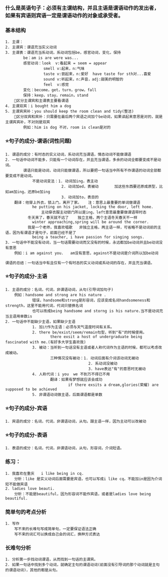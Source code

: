 ### 什么是英语句子：必须有主谓结构，并且主语是谓语动作的发出者，如果有宾语则宾语一定是谓语动作的对象或承受者。

### 基本结构
    1. 主谓：
    2. 主谓宾：谓语充当实义动词
    3. 主谓表：谓语充当系动词，系动词包括be，感官动词，变化，保持
            be：am is are were was...
            感官动词：look  v:看起来 = seem = appear
                     smell v:起来，n:气味
                     taste v:尝起来，n:爱好  have taste for sth对...喜爱
                     sound v:听起来，n:声音，adj:甜美的明智的
                     feel  v:感觉
            变化：become，get，turn，grow，fall
            保持：keep，stay，remain，stand
        🔺区分主谓宾和主谓表主要看谓语
    4. 主谓双宾：i bought him a dog
    5. 主谓宾宾补：you should keep the room clean and tidy(整洁)
        🔺区分双宾和宾补：只需要在最后两个宾语之间加个be动词，如果读起来意思是对的，就是主谓宾宾补，不对则是双宾
            例如：him is dog 不对，room is clean是对的

### ⭐句子的成分-谓语(词性问题)
    1. 谓语的成分：有时态的实义动词，系动词充当谓语，情态动词不能做谓语
    2. 一句话中动词不能多，只能有一个动词存在，并且充当谓语，多余的动词全都要变成不是动词。
            谓语只能是动词，动词只能做谓语，所以要把一句话当中所有不作谓语的动词全部都要变成不是动词。
                不是动词变法：1. 动词加ing，表主动
                             2. 动词加ed，表被动       加这些东西要还原成原型，比如am加ing，还原be加ing
                             3. 动词加to，表目的
        翻译：他穿上外衣，锁上门，离开了家。   注：意思上最重要的单词做谓语
                he putting on his jacket, locking the door, left home.
                    主动穿衣服主动锁门所以是ing，left意思最重要做谓语带时态
              冬天来了，春天就不远了    独立主格，两个主语冬天春天不一样
                winter approaching,spring will be around the corner.
              我是一个老师，我喜欢唱歌   非独立主格，两主语一样，可省略不是动词前的主语，因为有谓语才是句子，前面已经不是了
                being a teacher, i have passion for singing songs.
    3. 一句话中不能没有动词，当一句话需要动词而又没有的时候，永远都加be动词并且be动词没有意思
        例如：i am against you.   am没有意思，against不是动词是介词所以加be动词

    谓语的总结：一句话当中有且仅有一个有时态的实义动词或系动词的存在，并且充当谓语。

### ⭐句子的成分-主语
    1. 主语的成分：名词，代词，非谓语动词，从句(引导词加句子)
        例如：handsome and strong are his nature .
                错误，handsome和strong是形容词，应该变成名词handsomeness和strength，这里不能用代词，代词只替换名词
                也可以改成being handsome and storng is his nature.当不是动词充当主语用单数is
    2. 一句话中不能缺少主语，如果缺少主语
                1. 加it作为主语：必须与天气温度时间有关系。
                2. there be/exist/seem/remain句型，听到"有"的时候使用。
                        there exsit a host of undergraduate being fascinated with me.(有好多大学生喜欢我)
                3. 被动：当听到一句话没有主语或者人称代词作为主语的时候，都可以考虑改成被动。
                        三种情况没有被动：1. 动词后面有介词该动词无被动 
                                         2. 系动词没被动
                                         3. have表达"有"的意思时无被动
                4. 人称代词：i you  we 不到万不得已不用
                        翻译：如果有梦想就应该会成功
                                if there exsits a dream,glories(荣耀) are supposed to be achieved
                5. 非谓语动词做主语，后面谓语都是单数
### ⭐句子的成分-宾语
    1. 宾语的成分：名词，代词，非谓语动词，从句。跟主语一样，因为主动可以改被动
### ⭐句子的成分-表语
    1. 表语的成分：名词，代词，非谓语动词，从句，形容词，介词短语。

### 练习：
    1. 我喜欢在重庆   i like being in cq.   
        分析：like 是实义动词后面需要是宾语，也可以写成i like cq，不能加in是因为介词短不能做宾语
    2. ladies love beauti.
        分析：不能是beautiful，因为形容词不能作宾语，或者是ladies love being beautiful.

### 简单句的考点分析
    1. 写作
        写不来的长难句写成简单句，一定要保证语法正确
        写不来的词汇可以换成自己会的词汇，换种方式表达
### 长难句分析
    1. 分析第一步找动词谓语，从而找到一句话的主谓宾。
    2. 如果一句话中找到多个动词，就确定主句的谓语动词(前面没有引导词的那个动词就是主句的谓语动词)，其他的都是从句。 
         

